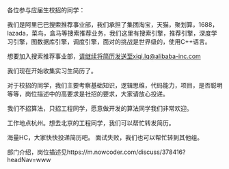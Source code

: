 各位参与应届生校招的同学：

我们是阿里巴巴搜索推荐事业部，我们承担了集团淘宝，天猫，聚划算，1688，lazada，菜鸟，盒马等搜索推荐业务，我们这里有搜索引擎，推荐引擎，深度学习引擎，图数据库引擎，调度引擎，面对的挑战是世界级的，使用C++语言。

想要加入搜索推荐事业部，请继续将简历发送至xiqi.lq@alibaba-inc.com

我们现在开始收集实习生简历了。

对于校招的同学，我们主要考察基础知识，逻辑思维，代码能力，项目，是否聪明等等，岗位描述中的高要求是社招的要求，大家请放心投递。

我们不招算法，只招工程同学，愿意做开发的算法同学我们非常欢迎。

工作地点杭州。想去北京的工程同学，我们可以帮忙转发简历。

海量HC，大家快快投递简历吧。
面试失败，我们也可以帮忙转到其他组。

部门介绍，岗位描述见https://m.nowcoder.com/discuss/378416?headNav=www